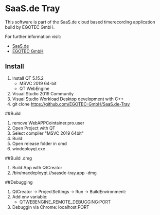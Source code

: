 # SaaS.de Tray

This software is part of the SaaS.de cloud based timerecording application build by EGOTEC GmbH.
 
<p>For further information visit:</p>
	<ul>
		<li>
			<a href="https://www.saas.de">SaaS.de</a>
		</li>
		<li>
			<a href="https://www.egotec.com">EGOTEC GmbH</a>
		</li>
	</ul>
	
## Install
1. Install QT 5.15.2
	- MSVC 2019 64-bit
	- QT WebEngine
3. Visual Studio 2019 Community
5. Visual Studio Workload Desktop development with C++
6. git clone https://github.com/EGOTEC-GmbH/SaaS.de-Tray

##Build
1. remove WebAPPCointainer.pro.user
2. Open Project with QT
3. Select compiler "MSVC 2019 64bit"
4. Build
5. Open release folder in cmd
6. windeployqt.exe .

##Build .dmg
1. Build App with QtCreator
2. <pathToQt>/bin/macdeployqt /<pathToBuildOutput>/saasde-tray.app -dmg

##Debugging
1. QtCreator -> ProjectSettings -> Run -> BuildEnvironment:
2. Add env variable:
	- QTWEBENGINE_REMOTE_DEBUGGING:PORT
3. Debuggin via Chrome: localhost:PORT




